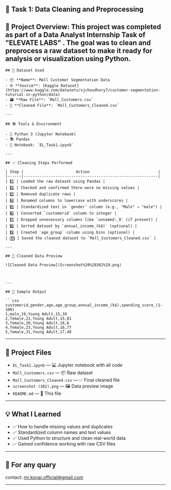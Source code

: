 📁 Task 1: Data Cleaning and Preprocessing
---

🚀 Project Overview: 
This project was completed as part of a Data Analyst Internship Task of "ELEVATE LABS" . The goal was to clean and preprocess a raw dataset to make it ready for analysis or visualization using Python.
---

````
## 📁 Dataset Used

- 📦 **Name**: Mall Customer Segmentation Data  
- 🌐 **Source**: [Kaggle Dataset](https://www.kaggle.com/datasets/vjchoudhary7/customer-segmentation-tutorial-in-python/data)  
- 🗃 **Raw File**: `Mall_Customers.csv`  
- 🧼 **Cleaned File**: `Mall_Customers_Cleaned.csv`

---

## 🛠️ Tools & Environment

- 🐍 Python 3 (Jupyter Notebook)
- 📚 Pandas
- 📓 Notebook: `EL_Task1.ipynb`

---

## ✅ Cleaning Steps Performed

| Step |                       Action                              |
|------|-----------------------------------------------------------|
| 1️⃣ | Loaded the raw dataset using Pandas |
| 2️⃣ | Checked and confirmed there were no missing values |
| 3️⃣ | Removed duplicate rows |
| 4️⃣ | Renamed columns to lowercase with underscores |
| 5️⃣ | Standardized text in `gender` column (e.g., "Male" → "male") |
| 6️⃣ | Converted `customerid` column to integer |
| 7️⃣ | Dropped unnecessary columns like `unnamed:_0` (if present) |
| 8️⃣ | Sorted dataset by `annual_income_(k$)` (optional) |
| 9️⃣ | Created `age_group` column using bins (optional) |
| 🔟 | Saved the cleaned dataset to `Mall_Customers_Cleaned.csv` |

---

## 📸 Cleaned Data Preview

![Cleaned Data Preview](Screenshot%20%28382%29.png)



---

## 🧪 Sample Output

```csv
customerid,gender,age,age_group,annual_income_(k$),spending_score_(1-100)
1,male,19,Young Adult,15,39
2,female,21,Young Adult,15,81
3,female,20,Young Adult,16,6
4,female,23,Young Adult,16,77
5,female,31,Young Adult,17,40
````

---

## 📁 Project Files

* `EL_Task1.ipynb` — 💻 Jupyter notebook with all code
* `Mall_Customers.csv` — 📦 Raw dataset
* `Mall_Customers_Cleaned.csv` — ✅ Final cleaned file
* `screenshot (382).png` — 🖼️ Data preview image
* `README.md` — 📝 This file

---

## 💡 What I Learned

* ✅ How to handle missing values and duplicates
* ✅ Standardized column names and text values
* ✅ Used Python to structure and clean real-world data
* ✅ Gained confidence working with raw CSV files

---

## 🔮 For any quary

contact: mr.konar.official@gmail.com

---

```
